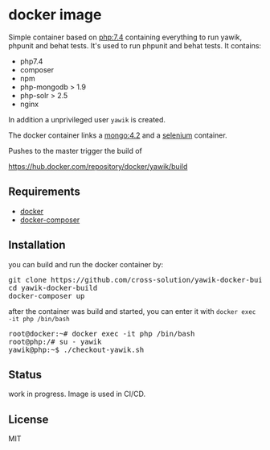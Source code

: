 docker image
============

Simple container based on [php:7.4](https://hub.docker.com/_/php) containing 
everything to run yawik, phpunit and behat tests. It's used to run phpunit and 
behat tests. It contains:

- php7.4
- composer
- npm
- php-mongodb > 1.9
- php-solr > 2.5
- nginx

In addition a unprivileged user `yawik` is created. 

The docker container links a [mongo:4.2](https://hub.docker.com/_/mongo) and a 
[selenium](https://hub.docker.com/r/selenium/standalone-chrome/) container.

Pushes to the master trigger the build of

https://hub.docker.com/repository/docker/yawik/build

Requirements
------------

- [docker](https://docs.docker.com/get-docker/)
- [docker-composer](https://docs.docker.com/compose/)

Installation
------------

you can build and run the docker container by:

<pre>
git clone https://github.com/cross-solution/yawik-docker-builf
cd yawik-docker-build
docker-composer up
</pre>

after the container was build and started, you can enter it with `docker exec -it php
/bin/bash`

<pre>
root@docker:~# docker exec -it php /bin/bash
root@php:/# su - yawik
yawik@php:~$ ./checkout-yawik.sh
</pre>



Status
------

work in progress. Image is used in CI/CD.

License
-------

MIT

